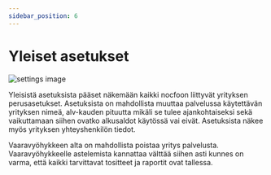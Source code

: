 ```yaml
---
sidebar_position: 6
---
```


# Yleiset asetukset

![settings image](/img/docs/settings.PNG 'Settings image')

Yleisistä asetuksista pääset näkemään kaikki nocfoon liittyvät yrityksen perusasetukset. Asetuksista on mahdollista muuttaa palvelussa käytettävän yrityksen nimeä,
alv-kauden pituutta mikäli se tulee ajankohtaiseksi sekä vaikuttamaan siihen ovatko alkusaldot käytössä vai eivät. Asetuksista näkee myös yrityksen yhteyshenkilön tiedot.

Vaaravyöhykkeen alta on mahdollista poistaa yritys palvelusta. Vaaravyöhykkeelle astelemista kannattaa välttää siihen asti kunnes on varma, että kaikki tarvittavat tositteet ja
raportit ovat tallessa.

